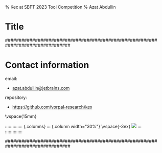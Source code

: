 % Kex at SBFT 2023 Tool Competition
% Azat Abdullin

# Title


################################################################################

# Contact information

<!-- link -->
email:

* <azat.abdullin@jetbrains.com>

repository:

* <https://github.com/vorpal-research/kex>

\vspace{15mm}

<!-- columns -->
:::::::::::::: {.columns}
::: {.column width="30%"}
\vspace{-3ex}
![](jetbrainsResearch)
:::
::::::::::::::

################################################################################

